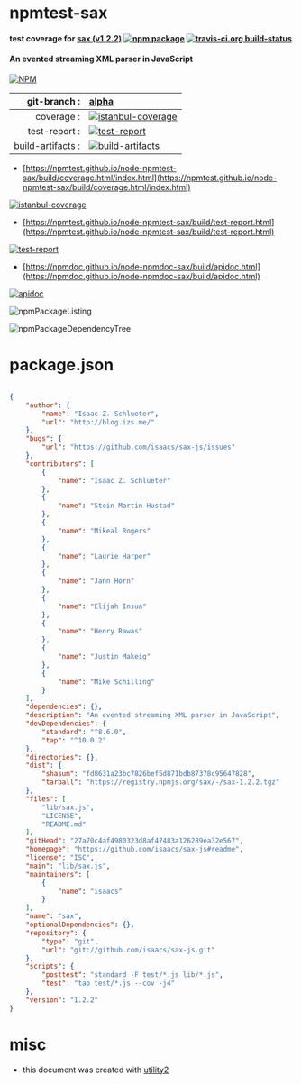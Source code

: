 # npmtest-sax

#### test coverage for  [sax (v1.2.2)](https://github.com/isaacs/sax-js#readme)  [![npm package](https://img.shields.io/npm/v/npmtest-sax.svg?style=flat-square)](https://www.npmjs.org/package/npmtest-sax) [![travis-ci.org build-status](https://api.travis-ci.org/npmtest/node-npmtest-sax.svg)](https://travis-ci.org/npmtest/node-npmtest-sax)

#### An evented streaming XML parser in JavaScript

[![NPM](https://nodei.co/npm/sax.png?downloads=true&downloadRank=true&stars=true)](https://www.npmjs.com/package/sax)

| git-branch : | [alpha](https://github.com/npmtest/node-npmtest-sax/tree/alpha)|
|--:|:--|
| coverage : | [![istanbul-coverage](https://npmtest.github.io/node-npmtest-sax/build/coverage.badge.svg)](https://npmtest.github.io/node-npmtest-sax/build/coverage.html/index.html)|
| test-report : | [![test-report](https://npmtest.github.io/node-npmtest-sax/build/test-report.badge.svg)](https://npmtest.github.io/node-npmtest-sax/build/test-report.html)|
| build-artifacts : | [![build-artifacts](https://npmtest.github.io/node-npmtest-sax/glyphicons_144_folder_open.png)](https://github.com/npmtest/node-npmtest-sax/tree/gh-pages/build)|

- [https://npmtest.github.io/node-npmtest-sax/build/coverage.html/index.html](https://npmtest.github.io/node-npmtest-sax/build/coverage.html/index.html)

[![istanbul-coverage](https://npmtest.github.io/node-npmtest-sax/build/screenCapture.buildCi.browser.%252Ftmp%252Fbuild%252Fcoverage.lib.html.png)](https://npmtest.github.io/node-npmtest-sax/build/coverage.html/index.html)

- [https://npmtest.github.io/node-npmtest-sax/build/test-report.html](https://npmtest.github.io/node-npmtest-sax/build/test-report.html)

[![test-report](https://npmtest.github.io/node-npmtest-sax/build/screenCapture.buildCi.browser.%252Ftmp%252Fbuild%252Ftest-report.html.png)](https://npmtest.github.io/node-npmtest-sax/build/test-report.html)

- [https://npmdoc.github.io/node-npmdoc-sax/build/apidoc.html](https://npmdoc.github.io/node-npmdoc-sax/build/apidoc.html)

[![apidoc](https://npmdoc.github.io/node-npmdoc-sax/build/screenCapture.buildCi.browser.%252Ftmp%252Fbuild%252Fapidoc.html.png)](https://npmdoc.github.io/node-npmdoc-sax/build/apidoc.html)

![npmPackageListing](https://npmtest.github.io/node-npmtest-sax/build/screenCapture.npmPackageListing.svg)

![npmPackageDependencyTree](https://npmtest.github.io/node-npmtest-sax/build/screenCapture.npmPackageDependencyTree.svg)



# package.json

```json

{
    "author": {
        "name": "Isaac Z. Schlueter",
        "url": "http://blog.izs.me/"
    },
    "bugs": {
        "url": "https://github.com/isaacs/sax-js/issues"
    },
    "contributors": [
        {
            "name": "Isaac Z. Schlueter"
        },
        {
            "name": "Stein Martin Hustad"
        },
        {
            "name": "Mikeal Rogers"
        },
        {
            "name": "Laurie Harper"
        },
        {
            "name": "Jann Horn"
        },
        {
            "name": "Elijah Insua"
        },
        {
            "name": "Henry Rawas"
        },
        {
            "name": "Justin Makeig"
        },
        {
            "name": "Mike Schilling"
        }
    ],
    "dependencies": {},
    "description": "An evented streaming XML parser in JavaScript",
    "devDependencies": {
        "standard": "^8.6.0",
        "tap": "^10.0.2"
    },
    "directories": {},
    "dist": {
        "shasum": "fd8631a23bc7826bef5d871bdb87378c95647828",
        "tarball": "https://registry.npmjs.org/sax/-/sax-1.2.2.tgz"
    },
    "files": [
        "lib/sax.js",
        "LICENSE",
        "README.md"
    ],
    "gitHead": "27a70c4af4980323d8af47483a126289ea32e567",
    "homepage": "https://github.com/isaacs/sax-js#readme",
    "license": "ISC",
    "main": "lib/sax.js",
    "maintainers": [
        {
            "name": "isaacs"
        }
    ],
    "name": "sax",
    "optionalDependencies": {},
    "repository": {
        "type": "git",
        "url": "git://github.com/isaacs/sax-js.git"
    },
    "scripts": {
        "posttest": "standard -F test/*.js lib/*.js",
        "test": "tap test/*.js --cov -j4"
    },
    "version": "1.2.2"
}
```



# misc
- this document was created with [utility2](https://github.com/kaizhu256/node-utility2)
